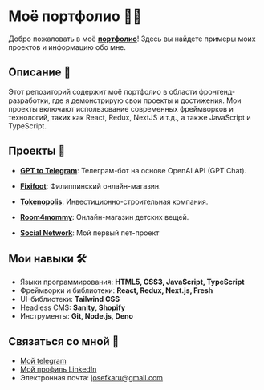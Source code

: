 # Моё портфолио 👨‍💻

Добро пожаловать в моё [**портфолио**](https://alyakin.vercel.app)! Здесь вы найдете примеры моих проектов и информацию обо мне.

## Описание 📄

Этот репозиторий содержит моё портфолио в области фронтенд-разработки, где я демонстрирую свои проекты и достижения.
Мои проекты включают использование современных фреймворков и технологий, таких как React, Redux, NextJS и т.д., а также JavaScript и TypeScript.

## Проекты 🚀
- [**GPT to Telegram**](https://alyakin.vercel.app/project/gpt-telegram-bot): Телеграм-бот на основе OpenAI API (GPT Chat). 

- [**Fixifoot**](https://fixifoot.com): Филиппинский онлайн-магазин. 

- [**Tokenopolis**](https://profile.tokenopolis.biz/): Инвестиционно-строительная компания.

- [**Room4mommy**](https://room4mommy.vercel.app/): Онлайн-магазин детских вещей.

- [**Social Network**](https://alyakin.vercel.app/project/social-network-facepalm): Мой первый пет-проект

## Мои навыки 🛠️

- Языки программирования: **HTML5, CSS3, JavaScript, TypeScript**
- Фреймворки и библиотеки: **React, Redux, Next.js, Fresh**
- UI-библиотеки: **Tailwind CSS**
- Headless CMS: **Sanity, Shopify**
- Инструменты: **Git, Node.js, Deno**

## Связаться со мной 📧

- [Мой telegram](https://t.me/josefKru)
- [Мой профиль LinkedIn](https://www.linkedin.com/in/ivan-alyakin-976842243/)
- Электронная почта: josefkaru@gmail.com
